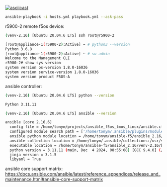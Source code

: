 [![asciicast](https://asciinema.org/a/O8OcDyXpuJXhKkdS23IEXF1fO.svg)](https://asciinema.org/a/O8OcDyXpuJXhKkdS23IEXF1fO)

```bash
ansible-playbook -i hosts.yml playbook.yml --ask-pass
```

r5900-2 remote f5os device:

```bash
(venv-2.16) [Ubuntu 20.04.6 LTS] ssh root@r5900-2

[root@appliance-1(r5900-2):Active] ~ # python3 --version
Python 3.6.8
[root@appliance-1(r5900-2):Active] ~ # su admin
Welcome to the Management CLI
r5900-2# show sys version
system version os-version 1.8.0-16036
system version service-version 1.8.0-16036
system version product F5OS-A
```

ansible controller:

```bash
(venv-2.16) [Ubuntu 20.04.6 LTS] python --version

Python 3.11.11

(venv-2.16) [Ubuntu 20.04.6 LTS] ansible --version

ansible [core 2.16.6]
  config file = /home/tonym/projects/ansible_f5os_tmos_linux/ansible.cfg
  configured module search path = ['/home/tonym/.ansible/plugins/modules', '/usr/share/ansible/plugins/modules']
  ansible python module location = /home/tonym/ansible-f5/ansible_2.16/venv-2.16/lib/python3.11/site-packages/ansible
  ansible collection location = /home/tonym/.ansible/collections:/usr/share/ansible/collections
  executable location = /home/tonym/ansible-f5/ansible_2.16/venv-2.16/bin/ansible
  python version = 3.11.11 (main, Dec  4 2024, 08:55:08) [GCC 9.4.0] (/home/tonym/ansible-f5/ansible_2.16/venv-2.16/bin/python3.11)
  jinja version = 3.1.5
  libyaml = True  
```

ansible core support matrix:
https://docs.ansible.com/ansible/latest/reference_appendices/release_and_maintenance.html#ansible-core-support-matrix

